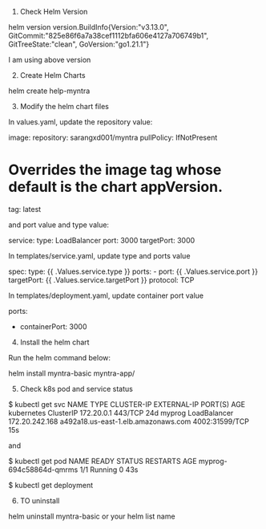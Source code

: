 1. Check Helm Version

helm version
version.BuildInfo{Version:"v3.13.0", GitCommit:"825e86f6a7a38cef1112bfa606e4127a706749b1", GitTreeState:"clean", GoVersion:"go1.21.1"}

I am using above version

2. Create Helm Charts

helm create help-myntra

3. Modify the helm chart files

In values.yaml, update the repository value:

image:
  repository: sarangxd001/myntra
  pullPolicy: IfNotPresent
  # Overrides the image tag whose default is the chart appVersion.
  tag: latest


and port value and type value:

service:
  type: LoadBalancer 
  port: 3000
  targetPort: 3000

In templates/service.yaml, update type and ports value

spec:
  type: {{ .Values.service.type }}
  ports:
    - port: {{ .Values.service.port }}
      targetPort: {{ .Values.service.targetPort }}
      protocol: TCP

In templates/deployment.yaml, update container port value

ports:
  - containerPort: 3000


4. Install the helm chart

Run the helm command below:

helm install myntra-basic myntra-app/

5. Check k8s pod and service status

$ kubectl get svc
NAME       TYPE      CLUSTER-IP EXTERNAL-IP PORT(S) AGE
kubernetes ClusterIP 172.20.0.1 <none>     443/TCP  24d
myprog LoadBalancer 172.20.242.168 a492a18.us-east-1.elb.amazonaws.com 4002:31599/TCP 15s

and

$ kubectl get pod
NAME                    READY STATUS   RESTARTS AGE
myprog-694c58864d-qmrms 1/1   Running  0    43s

$ kubectl get deployment

6. TO uninstall

 helm uninstall myntra-basic or your helm list name